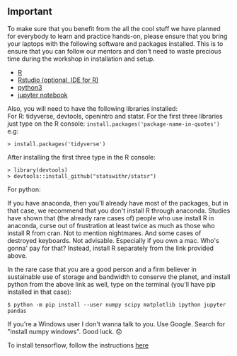 ## Important

To make sure that you benefit from the all the cool stuff we have planned for everybody to learn and practice hands-on, please ensure that you bring your laptops with the following software and packages installed. This is to ensure that you can follow our mentors and don't need to waste precious time during the workshop in installation and setup.

- [R](https://cloud.r-project.org/)
- [Rstudio (optional, IDE for R)](https://www.rstudio.com/products/rstudio/download/)
- [python3](https://www.python.org/downloads/)
- [jupyter notebook](http://jupyter.org/)  

Also, you will need to have the following libraries installed:  
For R: tidyverse, devtools, openintro and statsr. For the first three libraries just type on the R console: `install.packages('package-name-in-quotes')`
e.g:  

```
> install.packages('tidyverse')
```

After installing the first three type in the R console: 

```
> library(devtools)
> devtools::install_github("statswithr/statsr")
```

For python: 

If you have anaconda, then you'll already have most of the packages, but in that case, we recommend that you don't install R through anaconda. Studies have shown that (the already rare cases of) people who use install R in anaconda, curse out of frustration at least twice as much as those who install R from cran. Not to mention nightmares. And some cases of destroyed keyboards. Not advisable. Especially if you own a mac. Who's gonna' pay for that? Instead, install R separately from the link provided above. 

In the rare case that you are a good person and a firm believer in sustainable use of storage and bandwidth to conserve the planet, and install python from the above link as well, type on the terminal (you'll have pip installed in that case):  

```
$ python -m pip install --user numpy scipy matplotlib ipython jupyter pandas
```

If you're a Windows user I don't wanna talk to you. Use Google. Search for "install numpy windows". Good luck. :disappointed: 

To install tensorflow, follow the instructions [here](https://www.tensorflow.org/install/)




